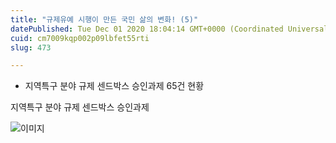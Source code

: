 ```yaml
---
title: "규제유예 시행이 만든 국민 삶의 변화! (5)"
datePublished: Tue Dec 01 2020 18:04:14 GMT+0000 (Coordinated Universal Time)
cuid: cm7009kqp002p09lbfet55rti
slug: 473

---
```



- 지역특구 분야 규제 센드박스 승인과제 65건 현황

지역특구 분야 규제 센드박스 승인과제

![이미지](https://cdn.hashnode.com/res/hashnode/image/upload/v1739249531753/f8cddeab-8fd3-4b8b-bb84-55ae012ee2e8.jpeg)
